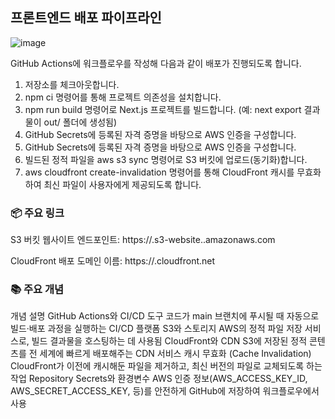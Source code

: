 
## 프론트엔드 배포 파이프라인

![image](https://github.com/user-attachments/assets/2b0870b0-d726-4a16-9333-a161e96f1650)

GitHub Actions에 워크플로우를 작성해 다음과 같이 배포가 진행되도록 합니다.
1. 저장소를 체크아웃합니다.
2. npm ci 명령어를 통해 프로젝트 의존성을 설치합니다.
3. npm run build 명령어로 Next.js 프로젝트를 빌드합니다.
(예: next export 결과물이 out/ 폴더에 생성됨)
4. GitHub Secrets에 등록된 자격 증명을 바탕으로 AWS 인증을 구성합니다.
5. GitHub Secrets에 등록된 자격 증명을 바탕으로 AWS 인증을 구성합니다.
6. 빌드된 정적 파일을 aws s3 sync 명령어로 S3 버킷에 업로드(동기화)합니다.
7. aws cloudfront create-invalidation 명령어를 통해 CloudFront 캐시를 무효화하여 최신 파일이 사용자에게 제공되도록 합니다.

### 📦 주요 링크
S3 버킷 웹사이트 엔드포인트: https://<your-bucket-name>.s3-website.<region>.amazonaws.com

CloudFront 배포 도메인 이름: https://<your-distribution-id>.cloudfront.net

### 📚 주요 개념
개념	설명
GitHub Actions와 CI/CD 도구	코드가 main 브랜치에 푸시될 때 자동으로 빌드·배포 과정을 실행하는 CI/CD 플랫폼
S3와 스토리지	AWS의 정적 파일 저장 서비스로, 빌드 결과물을 호스팅하는 데 사용됨
CloudFront와 CDN	S3에 저장된 정적 콘텐츠를 전 세계에 빠르게 배포해주는 CDN 서비스
캐시 무효화 (Cache Invalidation)	CloudFront가 이전에 캐시해둔 파일을 제거하고, 최신 버전의 파일로 교체되도록 하는 작업
Repository Secrets와 환경변수	AWS 인증 정보(AWS_ACCESS_KEY_ID, AWS_SECRET_ACCESS_KEY, 등)를 안전하게 GitHub에 저장하여 워크플로우에서 사용

